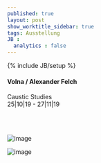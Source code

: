 ```yaml
---
published: true
layout: post
show_worktitle_sidebar: true
tags: Ausstellung
JB :
  analytics : false
---
```


{% include JB/setup %}



<p>
<h4>Volna / Alexander Felch</h4>
Caustic Studies<br />
25|10|19 - 27|11|19

<br /><br />
</p><p>
<img src="{{ site.url }}/images/volna_sm.jpg" alt="image">
</p>
</p><p>
<img src="{{ site.url }}/images/alexander_felch_sm.jpg" alt="image">
</p>
